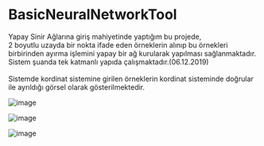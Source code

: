 # BasicNeuralNetworkTool


Yapay Sinir Ağlarına giriş mahiyetinde yaptığım bu projede,<br>
2 boyutlu uzayda bir nokta ifade eden örneklerin alınıp bu örnekleri birbirinden ayırma işlemini yapay bir ağ kurularak yapılması sağlanmaktadır.<br>
Sistem şuanda tek katmanlı yapıda çalışmaktadır.(06.12.2019) <br><br>
Sistemde kordinat sistemine girilen örneklerin kordinat sisteminde doğrular ile ayrıldığı görsel olarak gösterilmektedir.


![image](https://user-images.githubusercontent.com/28540685/89155292-34147c80-d571-11ea-82af-9919a3067a89.png)


![image](https://user-images.githubusercontent.com/28540685/89155399-6aea9280-d571-11ea-9bb4-bad444ec7507.png)


![image](https://user-images.githubusercontent.com/28540685/89155476-940b2300-d571-11ea-8049-3d78055239b9.png)
